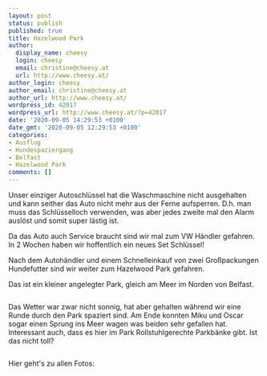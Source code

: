 ```yaml
---
layout: post
status: publish
published: true
title: Hazelwood Park
author:
  display_name: cheesy
  login: cheesy
  email: christine@cheesy.at
  url: http://www.cheesy.at/
author_login: cheesy
author_email: christine@cheesy.at
author_url: http://www.cheesy.at/
wordpress_id: 42017
wordpress_url: http://www.cheesy.at/?p=42017
date: '2020-09-05 14:29:53 +0100'
date_gmt: '2020-09-05 12:29:53 +0100'
categories:
- Ausflug
- Hundespaziergang
- Belfast
- Hazelwood Park
comments: []
---
```

<!-- wp:paragraph -->
Unser einziger Autoschlüssel hat die Waschmaschine nicht ausgehalten und kann seither das Auto nicht mehr aus der Ferne aufsperren. D.h. man muss das Schlüsselloch verwenden, was aber jedes zweite mal den Alarm auslöst und somit super lästig ist.
<!-- /wp:paragraph -->
<!-- wp:paragraph -->
Da das Auto auch Service braucht sind wir mal zum VW Händler gefahren. In 2 Wochen haben wir hoffentlich ein neues Set Schlüssel!
<!-- /wp:paragraph -->
<!-- wp:paragraph -->
Nach dem Autohändler und einem Schnelleinkauf von zwei Großpackungen Hundefutter sind wir weiter zum Hazelwood Park gefahren.
<!-- /wp:paragraph -->
<!-- wp:paragraph -->
Das ist ein kleiner angelegter Park, gleich am Meer im Norden von Belfast.
<!-- /wp:paragraph -->
<!-- wp:image {"id":41981} -->
<figure class="wp-block-image"><img src="{% link _fotos/ausfluege/2020/hazelwood-park/Hazelwood-Park-001.jpg %}" alt="" class="wp-image-41981"></figure>
<!-- /wp:image -->
<!-- wp:paragraph -->
Das Wetter war zwar nicht sonnig, hat aber gehalten während wir eine Runde durch den Park spaziert sind. Am Ende konnten Miku und Oscar sogar einen Sprung ins Meer wagen was beiden sehr gefallen hat.
<!-- /wp:paragraph -->
<!-- wp:paragraph -->
Interessant auch, dass es hier im Park Rollstuhlgerechte Parkbänke gibt. Ist das nicht toll?
<!-- /wp:paragraph -->
<!-- wp:image {"id":41987} -->
<figure class="wp-block-image"><img src="{% link _fotos/ausfluege/2020/hazelwood-park/Hazelwood-Park-007.jpg %}" alt="" class="wp-image-41987"></figure>
<!-- /wp:image -->
<!-- wp:paragraph -->
Hier geht's zu allen Fotos:
<!-- /wp:paragraph -->
<!-- wp:image {"id":41985,"linkDestination":"custom"} -->
<figure class="wp-block-image"><a href="{% link _fotos/ausfluege/2020/hazelwood-park/index.md %}"><img src="{% link _fotos/ausfluege/2020/hazelwood-park/Hazelwood-Park-005.jpg %}" alt="" class="wp-image-41985"></a></figure>
<!-- /wp:image -->
